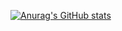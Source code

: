 [![Anurag's GitHub stats](https://github-readme-stats.vercel.app/api?username=ymsook)](https://github.com/anuraghazra/github-readme-stats)
